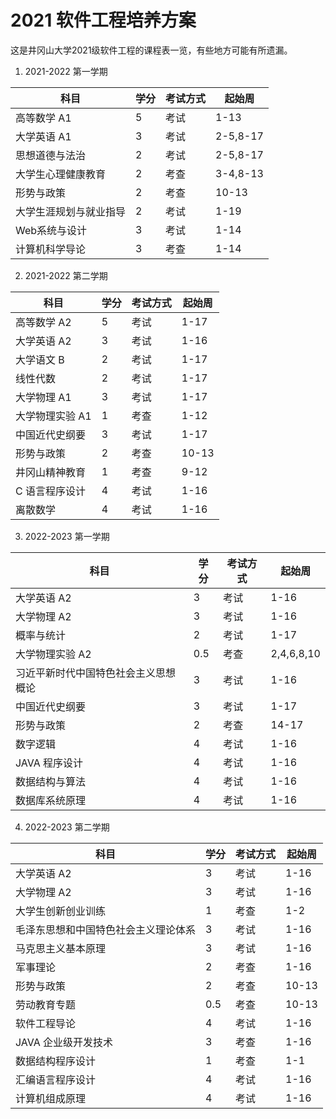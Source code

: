 # 2021 软件工程培养方案
这是井冈山大学2021级软件工程的课程表一览，有些地方可能有所遗漏。

1. 2021-2022 第一学期

|科目|学分|考试方式|起始周|
|---|---|---|---|
|高等数学 A1|5|考试|1-13|
|大学英语 A1|3|考试|2-5,8-17|
|思想道德与法治|2|考试|2-5,8-17|
|大学生心理健康教育|2|考查|3-4,8-13|
|形势与政策|2|考查|10-13|
|大学生涯规划与就业指导|2|考试|1-19|
|Web系统与设计|3|考试|1-14|
|计算机科学导论|3|考查|1-14|


2. 2021-2022 第二学期

|科目|学分|考试方式|起始周|
|---|---|---|---|
|高等数学 A2|5|考试|1-17|
|大学英语 A2|3|考试|1-16|
|大学语文 B|2|考试|1-17|
|线性代数|2|考试|1-17|
|大学物理 A1|3|考试|1-17|
|大学物理实验 A1|1|考查|1-12|
|中国近代史纲要|3|考试|1-17|
|形势与政策|2|考查|10-13|
|井冈山精神教育|1|考查|9-12|
|C 语言程序设计|4|考试|1-16|
|离散数学|4|考试|1-16|

3. 2022-2023 第一学期

|科目|学分|考试方式|起始周|
|---|---|---|---|
|大学英语 A2|3|考试|1-16|
|大学物理 A2|3|考试|1-16|
|概率与统计|2|考试|1-17|
|大学物理实验 A2|0.5|考查|2,4,6,8,10|
|习近平新时代中国特色社会主义思想概论|3|考试|1-16|
|中国近代史纲要|3|考试|1-17|
|形势与政策|2|考查|14-17|
|数字逻辑|4|考试|1-16|
|JAVA 程序设计|4|考试|1-16|
|数据结构与算法|4|考试|1-16|
|数据库系统原理|4|考试|1-16|

4. 2022-2023 第二学期

|科目|学分|考试方式|起始周|
|---|---|---|---|
|大学英语 A2|3|考试|1-16|
|大学物理 A2|3|考试|1-16|
|大学生创新创业训练|1|考查|1-2|
|毛泽东思想和中国特色社会主义理论体系|3|考试|1-16|
|马克思主义基本原理|3|考试|1-16|
|军事理论|2|考查|1-16|
|形势与政策|2|考查|10-13|
|劳动教育专题|0.5|考查|10-13|
|软件工程导论|4|考试|1-16|
|JAVA 企业级开发技术|3|考查|1-16|
|数据结构程序设计|1|考查|1-1|
|汇编语言程序设计|4|考试|1-16|
|计算机组成原理|4|考试|1-16|